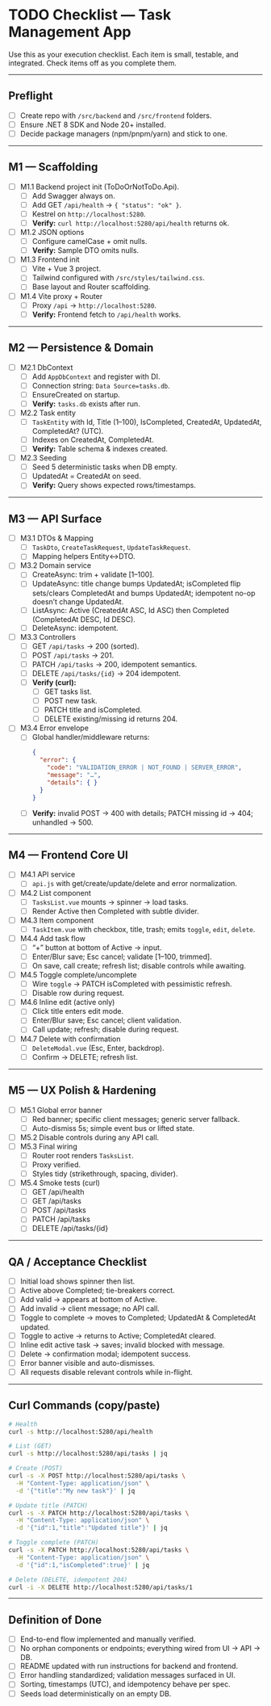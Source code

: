 # TODO Checklist — Task Management App

Use this as your execution checklist. Each item is small, testable, and integrated. Check items off as you complete them.

---

## Preflight
- [ ] Create repo with `/src/backend` and `/src/frontend` folders.
- [ ] Ensure .NET 8 SDK and Node 20+ installed.
- [ ] Decide package managers (npm/pnpm/yarn) and stick to one.

---

## M1 — Scaffolding
- [ ] M1.1 Backend project init (ToDoOrNotToDo.Api).
  - [ ] Add Swagger always on.
  - [ ] Add GET `/api/health` → `{ "status": "ok" }`.
  - [ ] Kestrel on `http://localhost:5280`.
  - [ ] **Verify:** `curl http://localhost:5280/api/health` returns ok.
- [ ] M1.2 JSON options
  - [ ] Configure camelCase + omit nulls.
  - [ ] **Verify:** Sample DTO omits nulls.
- [ ] M1.3 Frontend init
  - [ ] Vite + Vue 3 project.
  - [ ] Tailwind configured with `/src/styles/tailwind.css`.
  - [ ] Base layout and Router scaffolding.
- [ ] M1.4 Vite proxy + Router
  - [ ] Proxy `/api` → `http://localhost:5280`.
  - [ ] **Verify:** Frontend fetch to `/api/health` works.

---

## M2 — Persistence & Domain
- [ ] M2.1 DbContext
  - [ ] Add `AppDbContext` and register with DI.
  - [ ] Connection string: `Data Source=tasks.db`.
  - [ ] EnsureCreated on startup.
  - [ ] **Verify:** `tasks.db` exists after run.
- [ ] M2.2 Task entity
  - [ ] `TaskEntity` with Id, Title (1–100), IsCompleted, CreatedAt, UpdatedAt, CompletedAt? (UTC).
  - [ ] Indexes on CreatedAt, CompletedAt.
  - [ ] **Verify:** Table schema & indexes created.
- [ ] M2.3 Seeding
  - [ ] Seed 5 deterministic tasks when DB empty.
  - [ ] UpdatedAt = CreatedAt on seed.
  - [ ] **Verify:** Query shows expected rows/timestamps.

---

## M3 — API Surface
- [ ] M3.1 DTOs & Mapping
  - [ ] `TaskDto`, `CreateTaskRequest`, `UpdateTaskRequest`.
  - [ ] Mapping helpers Entity↔DTO.
- [ ] M3.2 Domain service
  - [ ] CreateAsync: trim + validate [1–100].
  - [ ] UpdateAsync: title change bumps UpdatedAt; isCompleted flip sets/clears CompletedAt and bumps UpdatedAt; idempotent no-op doesn’t change UpdatedAt.
  - [ ] ListAsync: Active (CreatedAt ASC, Id ASC) then Completed (CompletedAt DESC, Id DESC).
  - [ ] DeleteAsync: idempotent.
- [ ] M3.3 Controllers
  - [ ] GET `/api/tasks` → 200 (sorted).
  - [ ] POST `/api/tasks` → 201.
  - [ ] PATCH `/api/tasks` → 200, idempotent semantics.
  - [ ] DELETE `/api/tasks/{id}` → 204 idempotent.
  - [ ] **Verify (curl):**
    - [ ] GET tasks list.
    - [ ] POST new task.
    - [ ] PATCH title and isCompleted.
    - [ ] DELETE existing/missing id returns 204.
- [ ] M3.4 Error envelope
  - [ ] Global handler/middleware returns:
    ```json
    {
      "error": {
        "code": "VALIDATION_ERROR | NOT_FOUND | SERVER_ERROR",
        "message": "…",
        "details": { }
      }
    }
    ```
  - [ ] **Verify:** invalid POST → 400 with details; PATCH missing id → 404; unhandled → 500.

---

## M4 — Frontend Core UI
- [ ] M4.1 API service
  - [ ] `api.js` with get/create/update/delete and error normalization.
- [ ] M4.2 List component
  - [ ] `TasksList.vue` mounts → spinner → load tasks.
  - [ ] Render Active then Completed with subtle divider.
- [ ] M4.3 Item component
  - [ ] `TaskItem.vue` with checkbox, title, trash; emits `toggle`, `edit`, `delete`.
- [ ] M4.4 Add task flow
  - [ ] “+” button at bottom of Active → input.
  - [ ] Enter/Blur save; Esc cancel; validate [1–100, trimmed].
  - [ ] On save, call create; refresh list; disable controls while awaiting.
- [ ] M4.5 Toggle complete/uncomplete
  - [ ] Wire `toggle` → PATCH isCompleted with pessimistic refresh.
  - [ ] Disable row during request.
- [ ] M4.6 Inline edit (active only)
  - [ ] Click title enters edit mode.
  - [ ] Enter/Blur save; Esc cancel; client validation.
  - [ ] Call update; refresh; disable during request.
- [ ] M4.7 Delete with confirmation
  - [ ] `DeleteModal.vue` (Esc, Enter, backdrop).
  - [ ] Confirm → DELETE; refresh list.

---

## M5 — UX Polish & Hardening
- [ ] M5.1 Global error banner
  - [ ] Red banner; specific client messages; generic server fallback.
  - [ ] Auto-dismiss 5s; simple event bus or lifted state.
- [ ] M5.2 Disable controls during any API call.
- [ ] M5.3 Final wiring
  - [ ] Router root renders `TasksList`.
  - [ ] Proxy verified.
  - [ ] Styles tidy (strikethrough, spacing, divider).
- [ ] M5.4 Smoke tests (curl)
  - [ ] GET /api/health
  - [ ] GET /api/tasks
  - [ ] POST /api/tasks
  - [ ] PATCH /api/tasks
  - [ ] DELETE /api/tasks/{id}

---

## QA / Acceptance Checklist
- [ ] Initial load shows spinner then list.
- [ ] Active above Completed; tie-breakers correct.
- [ ] Add valid → appears at bottom of Active.
- [ ] Add invalid → client message; no API call.
- [ ] Toggle to complete → moves to Completed; UpdatedAt & CompletedAt updated.
- [ ] Toggle to active → returns to Active; CompletedAt cleared.
- [ ] Inline edit active task → saves; invalid blocked with message.
- [ ] Delete → confirmation modal; idempotent success.
- [ ] Error banner visible and auto-dismisses.
- [ ] All requests disable relevant controls while in-flight.

---

## Curl Commands (copy/paste)
```bash
# Health
curl -s http://localhost:5280/api/health

# List (GET)
curl -s http://localhost:5280/api/tasks | jq

# Create (POST)
curl -s -X POST http://localhost:5280/api/tasks \
  -H "Content-Type: application/json" \
  -d '{"title":"My new task"}' | jq

# Update title (PATCH)
curl -s -X PATCH http://localhost:5280/api/tasks \
  -H "Content-Type: application/json" \
  -d '{"id":1,"title":"Updated title"}' | jq

# Toggle complete (PATCH)
curl -s -X PATCH http://localhost:5280/api/tasks \
  -H "Content-Type: application/json" \
  -d '{"id":1,"isCompleted":true}' | jq

# Delete (DELETE, idempotent 204)
curl -i -X DELETE http://localhost:5280/api/tasks/1
```

---

## Definition of Done
- [ ] End-to-end flow implemented and manually verified.
- [ ] No orphan components or endpoints; everything wired from UI → API → DB.
- [ ] README updated with run instructions for backend and frontend.
- [ ] Error handling standardized; validation messages surfaced in UI.
- [ ] Sorting, timestamps (UTC), and idempotency behave per spec.
- [ ] Seeds load deterministically on an empty DB.
